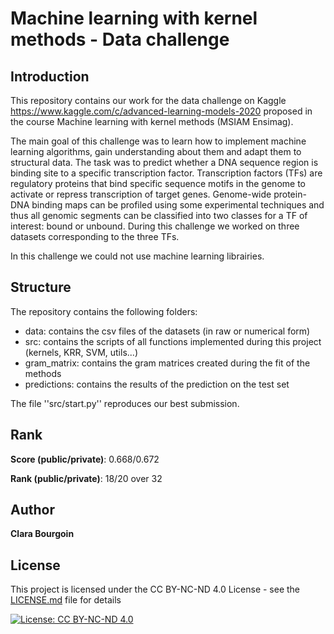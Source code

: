 # Machine learning with kernel methods - Data challenge

## Introduction
This repository contains our work for the data challenge on Kaggle https://www.kaggle.com/c/advanced-learning-models-2020 proposed in the course Machine learning with kernel methods (MSIAM Ensimag).

The main goal of this challenge was to learn how to implement machine learning algorithms, gain understanding about them and adapt them to structural data. The task was to predict whether a DNA sequence region is binding site to a specific transcription factor. Transcription factors (TFs) are regulatory proteins that bind specific sequence motifs in the genome to activate or repress transcription of target genes.
Genome-wide protein-DNA binding maps can be profiled using some experimental techniques and thus all genomic segments can be classified into two classes for a TF of interest: bound or unbound. During this challenge we worked on three datasets corresponding to the three TFs. 

In this challenge we could not use machine learning librairies.

## Structure
The repository contains the following folders:
* data: contains the csv files of the datasets (in raw or numerical form)
* src: contains the scripts of all functions implemented during this project (kernels, KRR, SVM, utils...)
* gram_matrix: contains the gram matrices created during the fit of the methods
* predictions: contains the results of the prediction on the test set

The file ''src/start.py'' reproduces our best submission.

## Rank
**Score (public/private)**: 0.668/0.672 

**Rank (public/private)**: 18/20 over 32

## Author
**Clara Bourgoin**

## License
This project is licensed under the CC BY-NC-ND 4.0 License - see the [LICENSE.md](LICENSE.md) file for details

[![License: CC BY-NC-ND 4.0](https://img.shields.io/badge/License-CC%20BY--NC--ND%204.0-lightgrey.svg)](https://creativecommons.org/licenses/by-nc-nd/4.0/)
